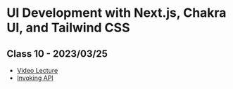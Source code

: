 # UI Development with Next.js, Chakra UI, and Tailwind CSS

## Class 10 - 2023/03/25

- [Video Lecture](https://www.youtube.com/live/1bQn2FQ6RTE?feature=share)
- [Invoking API](https://github.com/panaverse/learn-nextjs/tree/main/step08_invoking_api)
